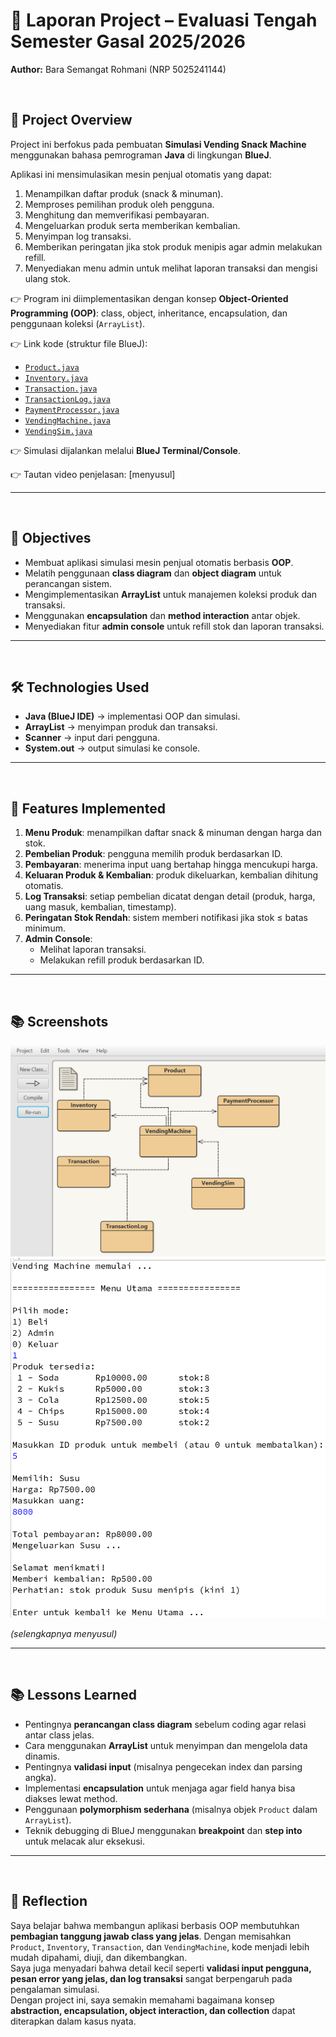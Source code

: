 # 📑 Laporan Project – Evaluasi Tengah Semester Gasal 2025/2026  
**Author:** Bara Semangat Rohmani (NRP 5025241144)  

<br>

## 📌 Project Overview  
Project ini berfokus pada pembuatan **Simulasi Vending Snack Machine** menggunakan bahasa pemrograman **Java** di lingkungan **BlueJ**.  

Aplikasi ini mensimulasikan mesin penjual otomatis yang dapat:  
1. Menampilkan daftar produk (snack & minuman).  
2. Memproses pemilihan produk oleh pengguna.  
3. Menghitung dan memverifikasi pembayaran.  
4. Mengeluarkan produk serta memberikan kembalian.  
5. Menyimpan log transaksi.  
6. Memberikan peringatan jika stok produk menipis agar admin melakukan refill.  
7. Menyediakan menu admin untuk melihat laporan transaksi dan mengisi ulang stok.  

👉 Program ini diimplementasikan dengan konsep **Object-Oriented Programming (OOP)**: class, object, inheritance, encapsulation, dan penggunaan koleksi (`ArrayList`).  

👉 Link kode (struktur file BlueJ):  
- [`Product.java`](Product.java)
- [`Inventory.java`](Inventory.java)
- [`Transaction.java`](Transaction.java)
- [`TransactionLog.java`](TransactionLog.java)
- [`PaymentProcessor.java`](PaymentProcessor.java)
- [`VendingMachine.java`](VendingMachine.java)
- [`VendingSim.java`](VendingSim.java)

👉 Simulasi dijalankan melalui **BlueJ Terminal/Console**.

👉 Tautan video penjelasan: [menyusul] 

---

<br>

## 🎯 Objectives  
- Membuat aplikasi simulasi mesin penjual otomatis berbasis **OOP**.  
- Melatih penggunaan **class diagram** dan **object diagram** untuk perancangan sistem.  
- Mengimplementasikan **ArrayList** untuk manajemen koleksi produk dan transaksi.  
- Menggunakan **encapsulation** dan **method interaction** antar objek.  
- Menyediakan fitur **admin console** untuk refill stok dan laporan transaksi.  

---

<br>

## 🛠️ Technologies Used  
- **Java (BlueJ IDE)** → implementasi OOP dan simulasi.  
- **ArrayList** → menyimpan produk dan transaksi.  
- **Scanner** → input dari pengguna.  
- **System.out** → output simulasi ke console.  

---

<br>

## 🚀 Features Implemented  
1. **Menu Produk**: menampilkan daftar snack & minuman dengan harga dan stok.  
2. **Pembelian Produk**: pengguna memilih produk berdasarkan ID.  
3. **Pembayaran**: menerima input uang bertahap hingga mencukupi harga.  
4. **Keluaran Produk & Kembalian**: produk dikeluarkan, kembalian dihitung otomatis.  
5. **Log Transaksi**: setiap pembelian dicatat dengan detail (produk, harga, uang masuk, kembalian, timestamp).  
6. **Peringatan Stok Rendah**: sistem memberi notifikasi jika stok ≤ batas minimum.  
7. **Admin Console**:  
   - Melihat laporan transaksi.  
   - Melakukan refill produk berdasarkan ID.  

---

<br>

## 📚 Screenshots
![](./assets/Screenshot%202025-10-14%20152523.png)
![](./assets/Screenshot%202025-10-14%20152504.png)

*(selengkapnya menyusul)*

---

<br>

## 📚 Lessons Learned  
- Pentingnya **perancangan class diagram** sebelum coding agar relasi antar class jelas.  
- Cara menggunakan **ArrayList** untuk menyimpan dan mengelola data dinamis.  
- Pentingnya **validasi input** (misalnya pengecekan index dan parsing angka).  
- Implementasi **encapsulation** untuk menjaga agar field hanya bisa diakses lewat method.  
- Penggunaan **polymorphism sederhana** (misalnya objek `Product` dalam `ArrayList`).  
- Teknik debugging di BlueJ menggunakan **breakpoint** dan **step into** untuk melacak alur eksekusi.  

---

<br>

## 📝 Reflection  
Saya belajar bahwa membangun aplikasi berbasis OOP membutuhkan **pembagian tanggung jawab class yang jelas**. Dengan memisahkan `Product`, `Inventory`, `Transaction`, dan `VendingMachine`, kode menjadi lebih mudah dipahami, diuji, dan dikembangkan.  
Saya juga menyadari bahwa detail kecil seperti **validasi input pengguna, pesan error yang jelas, dan log transaksi** sangat berpengaruh pada pengalaman simulasi.  
Dengan project ini, saya semakin memahami bagaimana konsep **abstraction, encapsulation, object interaction, dan collection** dapat diterapkan dalam kasus nyata.  